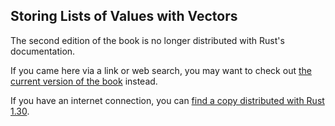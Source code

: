 ## Storing Lists of Values with Vectors

The second edition of the book is no longer distributed with Rust's documentation.

If you came here via a link or web search, you may want to check out [the current
version of the book](../ch08-01-vectors.html) instead.

If you have an internet connection, you can [find a copy distributed with
Rust
1.30](https://doc.rust-lang.org/1.30.0/book/second-edition/ch08-01-vectors.html).
